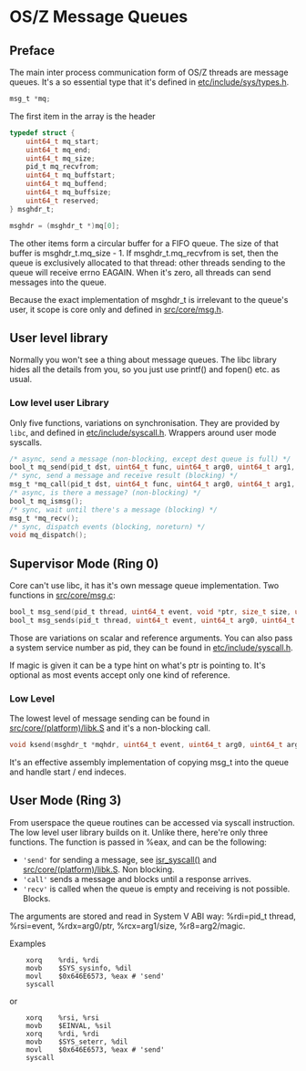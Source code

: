 OS/Z Message Queues
===================

Preface
-------

The main inter process communication form of OS/Z threads are message queues.
It's a so essential type that it's defined in [etc/include/sys/types.h](https://github.com/bztsrc/osz/blob/master/etc/include/sys/types.h).

```c
msg_t *mq;
```

The first item in the array is the header

```c
typedef struct {
    uint64_t mq_start;
    uint64_t mq_end;
    uint64_t mq_size;
    pid_t mq_recvfrom;
    uint64_t mq_buffstart;
    uint64_t mq_buffend;
    uint64_t mq_buffsize;
    uint64_t reserved;
} msghdr_t;

msghdr = (msghdr_t *)mq[0];
```

The other items form a circular buffer for a FIFO queue. The size of that buffer is msghdr_t.mq_size - 1.
If msghdr_t.mq_recvfrom is set, then the queue is exclusively allocated to that thread: other
threads sending to the queue will receive errno EAGAIN. When it's zero, all threads can send messages into the queue.

Because the exact implementation of msghdr_t is irrelevant to the queue's user, it scope is core only and defined
in [src/core/msg.h](https://github.com/bztsrc/osz/blob/master/src/core/msg.h).

User level library
------------------

Normally you won't see a thing about message queues. The libc library hides all the details from you, so you just
use printf() and fopen() etc. as usual.

### Low level user Library

Only five functions, variations on synchronisation. They are provided by `libc`, and defined in [etc/include/syscall.h](https://github.com/bztsrc/osz/blob/master/etc/include/syscall.h). Wrappers around user mode syscalls.

```c
/* async, send a message (non-blocking, except dest queue is full) */
bool_t mq_send(pid_t dst, uint64_t func, uint64_t arg0, uint64_t arg1, uint64_t arg2, uint64_t arg3, uint64_t arg4, uint64_t arg5);
/* sync, send a message and receive result (blocking) */
msg_t *mq_call(pid_t dst, uint64_t func, uint64_t arg0, uint64_t arg1, uint64_t arg2, uint64_t arg3, uint64_t arg4, uint64_t arg5);
/* async, is there a message? (non-blocking) */
bool_t mq_ismsg();
/* sync, wait until there's a message (blocking) */
msg_t *mq_recv();
/* sync, dispatch events (blocking, noreturn) */
void mq_dispatch();
```

Supervisor Mode (Ring 0)
------------------------

Core can't use libc, it has it's own message queue implementation. Two functions in [src/core/msg.c](https://github.com/bztsrc/osz/blob/master/src/core/msg.c):

```c
bool_t msg_send(pid_t thread, uint64_t event, void *ptr, size_t size, uint64_t magic);
bool_t msg_sends(pid_t thread, uint64_t event, uint64_t arg0, uint64_t arg1, uint64_t arg2, uint64_t arg3, uint64_t arg4, uint64_t arg5);
```

Those are variations on scalar and reference arguments. You can also
pass a system service number as pid, they can be found in [etc/include/syscall.h](https://github.com/bztsrc/osz/blob/master/etc/include/syscall.h).

If magic is given it can be a type hint on what's ptr is pointing to. It's optional as most events accept
only one kind of reference.

### Low Level

The lowest level of message sending can be found in [src/core/(platform)/libk.S](https://github.com/bztsrc/osz/blob/master/src/core/x86_64/libk.S) and it's a non-blocking call.

```c
void ksend(msghdr_t *mqhdr, uint64_t event, uint64_t arg0, uint64_t arg1, uint64_t arg2, uint64_t arg3, uint64_t arg4, uint64_t arg5);
```

It's an effective assembly implementation of copying msg_t into the queue and handle start / end indeces.

User Mode (Ring 3)
------------------

From userspace the queue routines can be accessed via syscall instruction. The low level user library builds on it.
Unlike there, here're only three functions. The function is passed in %eax, and can be the following:

 - `'send'` for sending a message, see [isr_syscall()](https://github.com/bztsrc/osz/blob/master/src/core/x86_64/isr.c) and [src/core/(platform)/libk.S](https://github.com/bztsrc/osz/blob/master/src/core/x86_64/libk.S). Non blocking.
 - `'call'` sends a message and blocks until a response arrives.
 - `'recv'` is called when the queue is empty and receiving is not possible. Blocks.

The arguments are stored and read in System V ABI way: %rdi=pid_t thread, %rsi=event, %rdx=arg0/ptr, %rcx=arg1/size, %r8=arg2/magic.

Examples
```
    xorq    %rdi, %rdi
    movb    $SYS_sysinfo, %dil
    movl    $0x646E6573, %eax # 'send'
    syscall
```
or
```
    xorq    %rsi, %rsi
    movb    $EINVAL, %sil
    xorq    %rdi, %rdi
    movb    $SYS_seterr, %dil
    movl    $0x646E6573, %eax # 'send'
    syscall
```
